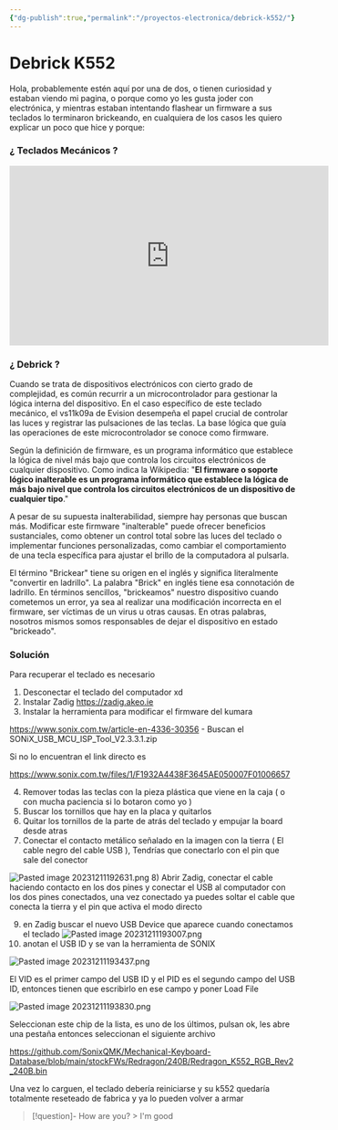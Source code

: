 ```yaml
---
{"dg-publish":true,"permalink":"/proyectos-electronica/debrick-k552/"}
---
```


# Debrick K552

Hola, probablemente estén aquí por una de dos, o tienen curiosidad y estaban viendo mi pagina, o porque como yo les gusta joder con electrónica, y mientras estaban intentando flashear un firmware a sus teclados lo terminaron brickeando, en cualquiera de los casos les quiero explicar un poco que hice y porque:
### ¿ Teclados Mecánicos ?

<iframe width="560" height="315" src="https://www.youtube.com/embed/hrme6nUSUCc?si=kzY2BH06tdeeprUR" title="YouTube video player" frameborder="0" allow="accelerometer; autoplay; clipboard-write; encrypted-media; gyroscope; picture-in-picture; web-share" allowfullscreen></iframe>

### ¿ Debrick ?

Cuando se trata de dispositivos electrónicos con cierto grado de complejidad, es común recurrir a un microcontrolador para gestionar la lógica interna del dispositivo. En el caso específico de este teclado mecánico, el vs11k09a de Evision desempeña el papel crucial de controlar las luces y registrar las pulsaciones de las teclas. La base lógica que guía las operaciones de este microcontrolador se conoce como firmware.

Según la definición de firmware, es un programa informático que establece la lógica de nivel más bajo que controla los circuitos electrónicos de cualquier dispositivo. Como indica la Wikipedia: "**El firmware o soporte lógico inalterable es un programa informático que establece la lógica de más bajo nivel que controla los circuitos electrónicos de un dispositivo de cualquier tipo**."

A pesar de su supuesta inalterabilidad, siempre hay personas que buscan más. Modificar este firmware "inalterable" puede ofrecer beneficios sustanciales, como obtener un control total sobre las luces del teclado o implementar funciones personalizadas, como cambiar el comportamiento de una tecla específica para ajustar el brillo de la computadora al pulsarla.

El término "Brickear" tiene su origen en el inglés y significa literalmente "convertir en ladrillo". La palabra "Brick" en inglés tiene esa connotación de ladrillo. En términos sencillos, "brickeamos" nuestro dispositivo cuando cometemos un error, ya sea al realizar una modificación incorrecta en el firmware, ser víctimas de un virus u otras causas. En otras palabras, nosotros mismos somos responsables de dejar el dispositivo en estado "brickeado".

### Solución

Para recuperar el teclado es necesario

1) Desconectar el teclado del computador xd 
2) Instalar Zadig
https://zadig.akeo.ie
3) Instalar la herramienta para modificar el firmware del kumara

https://www.sonix.com.tw/article-en-4336-30356 - Buscan el 
SONiX_USB_MCU_ISP_Tool_V2.3.3.1.zip

Si no lo encuentran el link directo es 

https://www.sonix.com.tw/files/1/F1932A4438F3645AE050007F01006657


4) Remover todas las teclas con la pieza plástica que viene en la caja ( o con mucha paciencia si lo botaron como yo )
5) Buscar los tornillos que hay en la placa y quitarlos
6) Quitar los tornillos de la parte de atrás del teclado y empujar la board desde atras
7) Conectar el contacto metálico señalado en la imagen con la tierra ( El cable negro del cable USB ), Tendrías que conectarlo con el pin que sale del conector

![Pasted image 20231211192631.png](/img/user/Proyectos%20Electronica/Media/Pasted%20image%2020231211192631.png)
8) Abrir Zadig, conectar el cable haciendo contacto en los dos pines y conectar el USB al computador con los dos pines conectados, una vez conectado ya puedes soltar el cable que conecta la tierra y el pin que activa el modo directo

9) en Zadig buscar el nuevo USB Device que aparece cuando conectamos el teclado
![Pasted image 20231211193007.png](/img/user/Proyectos%20Electronica/Media/Pasted%20image%2020231211193007.png)
10) anotan el USB ID y se van la herramienta de SONIX

![Pasted image 20231211193437.png](/img/user/Proyectos%20Electronica/Media/Pasted%20image%2020231211193437.png)

El VID es el primer campo del USB ID y el PID es el segundo campo del USB  ID, entonces tienen que escribirlo en ese campo y poner Load File

![Pasted image 20231211193830.png](/img/user/Proyectos%20Electronica/Media/Pasted%20image%2020231211193830.png)

Seleccionan este chip de la lista, es uno de los últimos, pulsan ok, les abre una pestaña entonces seleccionan el siguiente archivo

https://github.com/SonixQMK/Mechanical-Keyboard-Database/blob/main/stockFWs/Redragon/240B/Redragon_K552_RGB_Rev2_240B.bin

Una vez lo carguen, el teclado debería reiniciarse y su k552 quedaría totalmente reseteado de fabrica y ya lo pueden volver a armar
> [!question]- How are you? > I'm good
